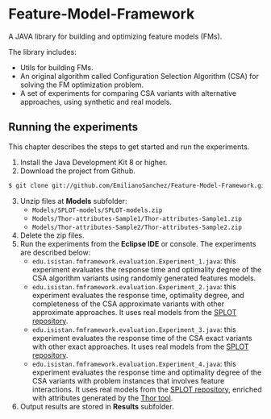 # Feature-Model-Framework
A JAVA library for building and optimizing feature models (FMs).

The library includes:
  - Utils for building FMs.
  - An original algorithm called Configuration Selection Algorithm (CSA) for solving the FM optimization problem. 
  - A set of experiments for comparing CSA variants with alternative approaches, using synthetic and real models.

## Running the experiments

This chapter describes the steps to get started and run the experiments.

1. Install the Java Development Kit 8 or higher.
2. Download the project from Github.
```sh
$ git clone git://github.com/EmilianoSanchez/Feature-Model-Framework.git
```
    
3. Unzip files at **Models** subfolder: 
   - `Models/SPLOT-models/SPLOT-models.zip`
   - `Models/Thor-attributes-Sample1/Thor-attributes-Sample1.zip`
   - `Models/Thor-attributes-Sample2/Thor-attributes-Sample2.zip`
4. Delete the zip files.
5. Run the experiments from the **Eclipse IDE** or  console. The experiments are described below:
   - `edu.isistan.fmframework.evaluation.Experiment_1.java`: this experiment evaluates the response time and optimality degree of the CSA algorithm variants using randomly generated features models.
   - `edu.isistan.fmframework.evaluation.Experiment_2.java`: this experiment evaluates the response time, optimality degree, and completeness of the CSA approximate variants with other approximate approaches. It uses real models from the [SPLOT repository](http://www.splot-research.org/).
   - `edu.isistan.fmframework.evaluation.Experiment_3.java`: this experiment evaluates the response time of the CSA exact variants with other exact approaches. It uses real models from the [SPLOT repository](http://www.splot-research.org/).
   - `edu.isistan.fmframework.evaluation.Experiment_4.java`: this experiment evaluates the response time and optimality degree of the CSA variants with problem instances that involves feature interactions. It uses real models from the [SPLOT repository](http://www.splot-research.org/), enriched with attributes generated by the [Thor tool](https://github.com/se-passau/thor-avm).
6. Output results are stored in **Results** subfolder.

